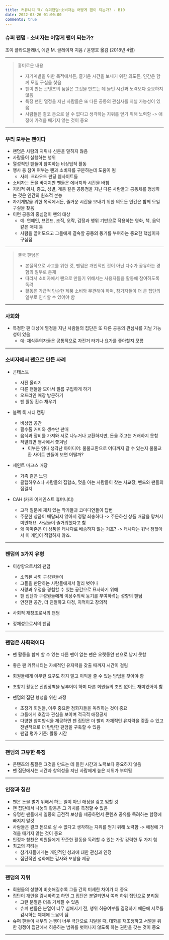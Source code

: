 ```yaml
---
title: 커뮤니티 책/ 슈퍼팬덤:소비자는 어떻게 팬이 되는가? - B10
date: 2022-03-26 01:00:00
comments: true
---
```


### 슈퍼 팬덤 - 소비자는 어떻게 팬이 되는가?

조이 플라드블래너, 에런 M. 글레이저 지음 / 윤영호 옮김 (2018년 4월)

---

> 흥미로운 내용
> - 자기계발을 위한 목적에서든, 즐거운 시간을 보내기 위한 의도든, 인간은 함께 모일 구실을 찾음
> - 팬이 만든 콘텐츠의 품질은 그것을 만드는 데 들인 시간과 노력보다 중요하지 않음
> - 특정 팬인 열정을 지닌 사람들은 또 다른 공동의 관심사를 지닐 가능성이 있음
> - 사람들은 결코 돈으로 살 수 없다고 생각하는 지위를 얻기 위해 노력함 -> 애정에 가격을 매기지 않는 것이 중요

---

### 우리 모두는 팬이다
- 팬덤은 사람의 지위나 신분을 말하지 않음
- 사람들이 실행하는 행위
- 열성적인 팬들이 참여하는 비상업적 활동
- 행사 등 참여 여부는 팬과 소비자를 구분하는데 도움이 됨
    - 사례: 크라우드 펀딩 웹사이트들
- 소비자는 돈을 바치지만 팬들은 에너지와 시간을 바침
- 지리적 위치, 종교, 성별, 계층 같은 공통점을 지닌 다른 사람들과 공동체를 형성하는 것은 인간의 원초적 본능
- 자기계발을 위한 목적에서든, 즐거운 시간을 보내기 위한 의도든 인간은 함께 모일 구실을 찾음
- 이런 공동의 중심점이 팬의 대상
    - 예: 연예인, 브랜드, 조직, 오락, 감정과 행위 기반으로 작용하는 영화, 책, 음악 같은 매체 등
    - 사람을 끌어모으고 그들에게 결속할 공동의 동기를 부여하는 중요한 핵심이자 구심점

---

> 결국 팬덤은
> -  본질적으로 사교를 위한 것, 팬덤은 개인적인 것이 아닌 다수가 공유하는 경험의 일부로 존재
> - 따라서 소비자에서 팬으로 만들기 위해서는 사용자들을 활동에 참여하도록 독려
> - 활동은 가급적 단순한 제품 소비와 무관해야 하며, 참가자들이 더 큰 집단의 일부로 인식할 수 있어야 함

---

### 사회화
- 특정한 팬 대상에 열정을 지닌 사람들의 집단은 또 다른 공동의 관심사를 지닐 가능성이 있음
    - 예: 채식주의자들은 공통적으로 자전거 타기나 요가를 좋아할지 모름

---

### 소비자에서 팬으로 만든 사례

- 콘테스트
    - 사진 올리기
    - 다른 팬들을 모아서 필름 구입하게 하기
    - 오프라인 매장 방문하기
    - 팬 활동 횟수 채우기

- 블랙 록 시티 캠핑
    - 비상업 공간
    - 필수품 커피와 생수만 판매
    - 음식과 장비를 가져와 서로 나누거나 교환하지만, 돈을 주고는 거래하지 못함
    - 적발되면 행사에서 쫓겨남
        - 이부분 읽다 생각난 아이디어: 물물교환으로 어디까지 갈 수 있는지 물물교환 사이트 만들어 보면 어떨까?

- 세인트 마크스 매장
    - 가족 같은 느낌
    - 클럽하우스나 사람들의 집합소, 멋을 아는 사람들이 찾는 사교장, 밴드와 팬들의 집결지 

- CAH (카즈 어게인스트 휴머니티)
    - 고객 질문에 재치 있는 작가들과 코미디언들이 답변
    - 주문한 상품이 배달되지 않아서 정말 죄송하다 -> 주문하신 상품 배달을 망쳐서 미안해요. 사람들이 즐거워했다고 함
    - 왜 아마존은 이 상품을 캐나다로 배송하지 않는 거죠? -> 캐나다는 워낙 점잖아서 이 게임이 적합하지 않죠.

---

### 팬덤의 3가지 유형

- 이상향으로서의 팬덤
    - 소외된 사회 구성원들이
    - 그들을 판단하는 사람들에게서 멀리 벗어나
    - 사랑과 우정을 경험할 수 있는 공간으로 묘사하기 위해 
    - 팬 집단과 구성원들에게 이상주의적 동기를 부여하려는 성향의 팬덤
    - 안전한 공간, 더 친절하고 다정, 지적이고 창의적

- 사회적 재창조로서의 팬덤

- 정체성으로서의 팬덤

---

### 팬덤은 사회적이다

- 팬 활동을 함께 할 수 있는 다른 팬이 없는 팬은 오랫동안 팬으로 남지 못함
- 좋은 팬 커뮤니티는 자체적인 유지력을 갖출 때까지 시간이 걸림
- 회원들에게 아무런 요구도 하지 말고 이익을 줄 수 있는 방법을 찾아야 함
- 초창기 활동은 진입장벽을 낮추어야 하며 다른 회원들의 조언 없이도 재미있어야 함

- 팬덤의 집단 형성을 위한 과정
    - 초창기 회원들, 아주 중요한 점화자들을 독려하는 것이 중요
    - 그들에게 호감과 관심을 보이며 적극적 애정공세
    - 다양한 참여방식을 제공하면 팬 집단은 더 빨리 자체적인 유지력을 갖출 수 있고 전반적으로 더 탄탄한 팬덤을 구축할 수 있음
    - 팬덤 평가 기준: 활동 시간

---

### 팬덤의 고유한 특징

- 콘텐츠의 품질은 그것을 만드는 데 들인 시간과 노력보다 중요하지 않음
- 팬 집단에서는 시간과 창의성을 지닌 사람에게 높은 지위가 부여됨

---

### 인정과 칭찬

- 팬은 돈을 벌기 위해서 하는 일이 아닌 애정을 갖고 임할 것
- 팬 집단에서 나눔의 활동은 그 가치를 측정할 수 없음
- 유명한 팬들에게 일종의 금전적 보상을 제공하면서 콘텐츠 공유를 독려하는 함정에 빠지지 말것
- 사람들은 결코 돈으로 살 수 없다고 생각하는 지위를 얻기 위해 노력함 -> 애정에 가격을 매기지 않는 것이 중요
- 인정과 칭찬은 회원들에게 꾸준한 활동을 독려할 수 있는 가장 강력한 두 가지 힘
- 최고의 격려는 
    - 참가자들에게는 개인적인 성과에 대한 관심과 인정
    - 집단적인 성화에는 감사와 포상을 제공

---

### 팬덤의 지위

- 회원들의 성향이 비슷해질수록 그들 간의 미세한 차이가 더 중요
- 집단이 개인을 감시하려고 하면 그 집단은 분열되면서 여러 하위 집단으로 분리됨
    - 그런 분열은 더욱 거세질 수 있음
    - 슈퍼 팬들은 분열이 너무 심해지기 전, 행위 허용여부를 결정하기 때문에 서로를 감시하는 체제에 도움이 됨
- 슈퍼 팬들이 내부의 논쟁이 너무 극단으로 치달을 때, 대화를 재조정하고 서열을 위한 경쟁이 집단에서 허용하는 범위를 벗어나지 않도록 하는 권한을 갖는 것이 중요


---

